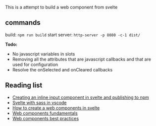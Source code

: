 This is a attempt to build a web component from svelte

## commands
build: `npm run build`
start server: `http-server -p 8080 -c-1 dist/`

**Todo:**
 - No javascript variables in slots
 - Removing all the attributes that are javascript callbacks and that are used for configuration
 - Resolve the onSelected and onCleared callbacks

## Reading list
 - [Creating an inline input component in svelte and publishing to npm](https://medium.com/@ukchukx/creating-an-inline-input-component-in-svelte-and-publishing-to-npm-84274be1aa73)
 - [Svelte with sass in vscode](https://daveceddia.com/svelte-with-sass-in-vscode/)
 - [How to create a web components in svelte](https://dev.to/silvio/how-to-create-a-web-components-in-svelte-2g4j)
 - [Web components fundamentals](https://developers.google.com/web/fundamentals/web-components/customelements)
 - [Web components best practices](https://developers.google.com/web/fundamentals/web-components/best-practices)
